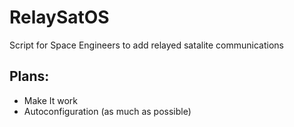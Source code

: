 # RelaySatOS

Script for Space Engineers to add relayed satalite communications

## Plans:
* Make It work
* Autoconfiguration (as much as possible)
